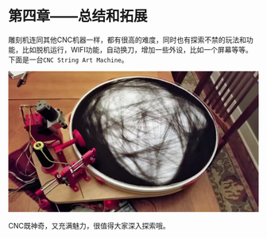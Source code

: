 # 第四章——总结和拓展

雕刻机连同其他CNC机器一样，都有很高的难度，同时也有探索不禁的玩法和功能，比如脱机运行，WIFI功能，自动换刀，增加一些外设，比如一个屏幕等等。下面是一台`CNC String Art Machine`。

![String art cnc machine](../../../images/项目制作/激光雕刻机/4.3.4-1.png)

CNC既神奇，又充满魅力，很值得大家深入探索哦。